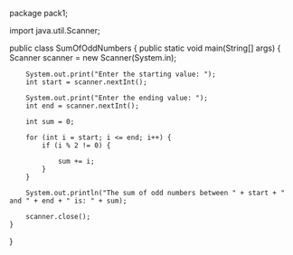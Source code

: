 package pack1;

import java.util.Scanner;

public class SumOfOddNumbers {
    public static void main(String[] args) {
        Scanner scanner = new Scanner(System.in);

        System.out.print("Enter the starting value: ");
        int start = scanner.nextInt();

        System.out.print("Enter the ending value: ");
        int end = scanner.nextInt();

        int sum = 0;

        for (int i = start; i <= end; i++) {
            if (i % 2 != 0) {
                
                sum += i;
            }
        }

        System.out.println("The sum of odd numbers between " + start + " and " + end + " is: " + sum);
        
        scanner.close(); 
    }
}
